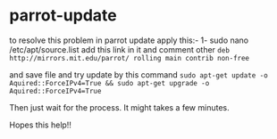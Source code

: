 # parrot-update
to resolve this problem in parrot update apply this:-
1- sudo nano /etc/apt/source.list
add this link in it and comment other 
```deb http://mirrors.mit.edu/parrot/ rolling main contrib non-free```

and save file and try update by this command 
```sudo apt-get update -o Aquired::ForceIPv4=True && sudo apt-get upgrade -o Aquired::ForceIPv4=True```

Then just wait for the process. It might takes a few minutes.

Hopes this help!!

